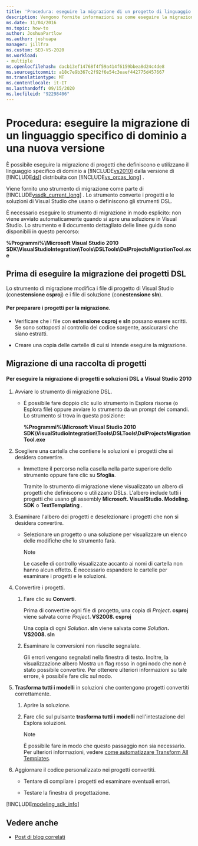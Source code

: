 ```yaml
---
title: 'Procedura: eseguire la migrazione di un progetto di linguaggio Domain-Specific'
description: Vengono fornite informazioni su come eseguire la migrazione di un progetto di linguaggio specifico di dominio a una versione più recente di Visual Studio.
ms.date: 11/04/2016
ms.topic: how-to
author: JoshuaPartlow
ms.author: joshuapa
manager: jillfra
ms.custom: SEO-VS-2020
ms.workload:
- multiple
ms.openlocfilehash: dacb13ef14768f4f59a414f6159bbea8d24c4de8
ms.sourcegitcommit: a18c7e9b367c2f92f6e54c3eaef442775d457667
ms.translationtype: MT
ms.contentlocale: it-IT
ms.lasthandoff: 09/15/2020
ms.locfileid: "92298406"
---
```

# <a name="how-to-migrate-a-domain-specific-language-to-a-new-version"></a>Procedura: eseguire la migrazione di un linguaggio specifico di dominio a una nuova versione
È possibile eseguire la migrazione di progetti che definiscono e utilizzano il linguaggio specifico di dominio a [!INCLUDE[vs2010](../misc/includes/vs2010_md.md)] dalla versione di [!INCLUDE[dsl](../modeling/includes/dsl_md.md)] distribuita con [!INCLUDE[vs_orcas_long](../debugger/includes/vs_orcas_long_md.md)] .

 Viene fornito uno strumento di migrazione come parte di [!INCLUDE[vssdk_current_long](../misc/includes/vssdk_current_long_md.md)] . Lo strumento converte i progetti e le soluzioni di Visual Studio che usano o definiscono gli strumenti DSL.

 È necessario eseguire lo strumento di migrazione in modo esplicito: non viene avviato automaticamente quando si apre una soluzione in Visual Studio. Lo strumento e il documento dettagliato delle linee guida sono disponibili in questo percorso:

 **%Programmi%\Microsoft Visual Studio 2010 SDK\VisualStudioIntegration\Tools\DSLTools\DslProjectsMigrationTool.exe**

## <a name="before-you-migrate-your-dsl-projects"></a>Prima di eseguire la migrazione dei progetti DSL
 Lo strumento di migrazione modifica i file di progetto di Visual Studio (con**estensione csproj**) e i file di soluzione (con**estensione sln**).

#### <a name="to-prepare-projects-for-migration"></a>Per preparare i progetti per la migrazione.

- Verificare che i file con **estensione csproj** e **sln** possano essere scritti. Se sono sottoposti al controllo del codice sorgente, assicurarsi che siano estratti.

- Creare una copia delle cartelle di cui si intende eseguire la migrazione.

## <a name="migrating-a-collection-of-projects"></a>Migrazione di una raccolta di progetti

#### <a name="to-migrate-dsl-projects-and-solutions-to-visual-studio-2010"></a>Per eseguire la migrazione di progetti e soluzioni DSL a Visual Studio 2010

1. Avviare lo strumento di migrazione DSL.

   - È possibile fare doppio clic sullo strumento in Esplora risorse (o Esplora file) oppure avviare lo strumento da un prompt dei comandi. Lo strumento si trova in questa posizione:

        **%Programmi%\Microsoft Visual Studio 2010 SDK\VisualStudioIntegration\Tools\DSLTools\DslProjectsMigrationTool.exe**

2. Scegliere una cartella che contiene le soluzioni e i progetti che si desidera convertire.

   - Immettere il percorso nella casella nella parte superiore dello strumento oppure fare clic su **Sfoglia**.

     Tramite lo strumento di migrazione viene visualizzato un albero di progetti che definiscono o utilizzano DSLs. L'albero include tutti i progetti che usano gli assembly **Microsoft. VisualStudio. Modeling. SDK** o **TextTemplating** .

3. Esaminare l'albero dei progetti e deselezionare i progetti che non si desidera convertire.

   - Selezionare un progetto o una soluzione per visualizzare un elenco delle modifiche che lo strumento farà.

       > [!NOTE]
       > Le caselle di controllo visualizzate accanto ai nomi di cartella non hanno alcun effetto. È necessario espandere le cartelle per esaminare i progetti e le soluzioni.

4. Convertire i progetti.

   1. Fare clic su **Converti**.

        Prima di convertire ogni file di progetto, una copia di _Project_**. csproj** viene salvata come _Project_**. VS2008. csproj**

        Una copia di ogni _Solution_**. sln** viene salvata come _Solution_**. VS2008. sln**

   2. Esaminare le conversioni non riuscite segnalate.

        Gli errori vengono segnalati nella finestra di testo. Inoltre, la visualizzazione albero Mostra un flag rosso in ogni nodo che non è stato possibile convertire. Per ottenere ulteriori informazioni su tale errore, è possibile fare clic sul nodo.

5. **Trasforma tutti i modelli** in soluzioni che contengono progetti convertiti correttamente.

   1. Aprire la soluzione.

   2. Fare clic sul pulsante **trasforma tutti i modelli** nell'intestazione del Esplora soluzioni.

       > [!NOTE]
       > È possibile fare in modo che questo passaggio non sia necessario. Per ulteriori informazioni, vedere [come automatizzare Transform All Templates](/previous-versions/visualstudio/visual-studio-2012/ff521399\(v\=vs.110\)).

6. Aggiornare il codice personalizzato nei progetti convertiti.

   - Tentare di compilare i progetti ed esaminare eventuali errori.

   - Testare la finestra di progettazione.

[!INCLUDE[modeling_sdk_info](includes/modeling_sdk_info.md)]

## <a name="see-also"></a>Vedere anche

- [Post di blog correlati](https://devblogs.microsoft.com/devops/the-visual-studio-modeling-sdk-is-now-available-with-visual-studio-2017/)
